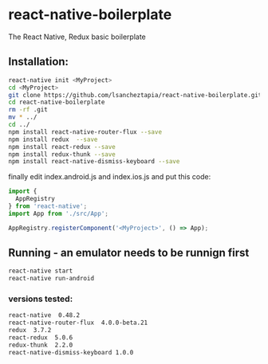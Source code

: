 
# react-native-boilerplate
The React Native, Redux basic boilerplate 

## Installation:
```bash
react-native init <MyProject>
cd <MyProject>
git clone https://github.com/lsancheztapia/react-native-boilerplate.git
cd react-native-boilerplate
rm -rf .git
mv * ../
cd ../
npm install react-native-router-flux --save
npm install redux  --save
npm install react-redux --save
npm install redux-thunk --save
npm install react-native-dismiss-keyboard --save
```

finally edit index.android.js and index.ios.js and put this code:
```javascript
import {
  AppRegistry
} from 'react-native';
import App from './src/App';

AppRegistry.registerComponent('<MyProject>', () => App);
```

## Running - an emulator needs to be runnign first
```bash
react-native start
react-native run-android
```
### versions tested:
```bash
react-native  0.48.2
react-native-router-flux  4.0.0-beta.21
redux  3.7.2
react-redux  5.0.6
redux-thunk  2.2.0
react-native-dismiss-keyboard 1.0.0
```

